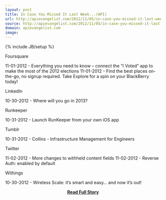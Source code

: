 ```yaml
---
layout: post
title: In Case You Missed It Last Week...(API)
url: http://apievangelist.com/2012/11/05/in-case-you-missed-it-last-week…api/
source: http://apievangelist.com/2012/11/05/in-case-you-missed-it-last-week…api/
domain: apievangelist.com
image: 
---
```

{% include JB/setup %}<p>



Foursquare




11-01-2012 -&nbsp;Everything you need to know &ndash; connect the &ldquo;I Voted&rdquo; app to make the most of the 2012 elections
11-01-2012 -&nbsp;Find the best places on-the-go, no signup required. Take Explore for a spin on your BlackBerry today!





LinkedIn




10-30-2012 -&nbsp;Where will you go in 2013?





Runkeeper




10-31-2012 -&nbsp;Launch RunKeeper from your own iOS app





Tumblr




10-31-2012 -&nbsp;Collins - Infrastructure Management for Engineers





Twitter




11-02-2012 -&nbsp;More changes to withheld content fields
11-02-2012 -&nbsp;Reverse Auth: enabled by default





Withings




10-30-2012 -&nbsp;Wireless Scale: it&rsquo;s smart and easy&hellip; and now it&rsquo;s out!
</p>
<center><p><a href="http://apievangelist.com/2012/11/05/in-case-you-missed-it-last-week…api/" style='padding:25px; font-sze:18px; font-weight: bold;'>Read Full Story</a></p></center>
